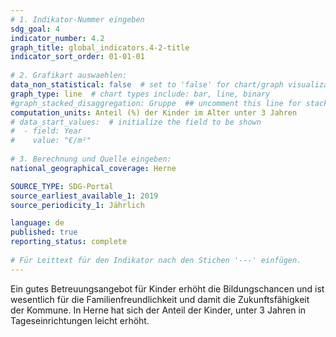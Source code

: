 ```yaml
---
# 1. Indikator-Nummer eingeben 
sdg_goal: 4
indicator_number: 4.2
graph_title: global_indicators.4-2-title
indicator_sort_order: 01-01-01
 
# 2. Grafikart auswaehlen: 
data_non_statistical: false  # set to 'false' for chart/graph visualization 
graph_type: line  # chart types include: bar, line, binary 
#graph_stacked_disaggregation: Gruppe  ## uncomment this line for stacked bars. eplace 'Geschlecht' with the field of aggregation. 
computation_units: Anteil (%) der Kinder im Alter unter 3 Jahren
# data_start_values:  # initialize the field to be shown  
#  - field: Year
#    value: "€/m²"
 
# 3. Berechnung und Quelle eingeben: 
national_geographical_coverage: Herne

SOURCE_TYPE: SDG-Portal
source_earliest_available_1: 2019
source_periodicity_1: Jährlich

language: de   
published: true 
reporting_status: complete
 
# Für Leittext für den Indikator nach den Stichen '---' einfügen. 
---
```

Ein gutes Betreuungsangebot für Kinder erhöht die Bildungschancen und ist wesentlich für die Familienfreundlichkeit und damit die Zukunftsfähigkeit der Kommune. In Herne hat sich der Anteil der Kinder, unter 3 Jahren in Tageseinrichtungen leicht erhöht. <br>
